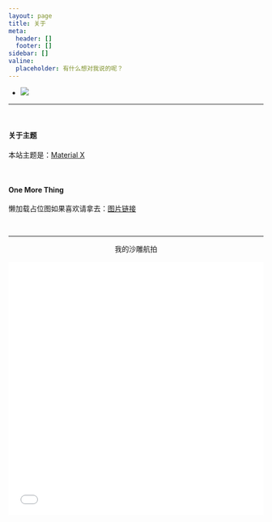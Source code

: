 ```yaml
---
layout: page
title: 关于
meta:
  header: []
  footer: []
sidebar: []
valine:
  placeholder: 有什么想对我说的呢？
---
```


<ul class="pure circle center about"><li><img  src="https://cdn.jsdelivr.net/gh/CoryLiu/Img-repo@master/static_files/lyb/img/avatar头像.jpg"></li></ul>


<hr><br>

#### 关于主题

本站主题是：[Material X](https://xaoxuu.com/wiki/material-x/)

<br>

#### One More Thing

懒加载占位图如果喜欢请拿去：[图片链接](https://img.vim-cn.com/92/d570170f4f12e1ee829ca0e85a7dffeb77343a.svg)

<br><hr>

<center>我的沙雕航拍</center>

<br>

<iframe src="//player.bilibili.com/player.html?aid=21401474&cid=35207848&page=1" scrolling="no" border="0" frameborder="no" framespacing="0" allowfullscreen="true" width="100%" height="500px"> </iframe>

[1]: /about/
[2]: http://www.szhittech.com/
[3]: https://github.com/xaoxuu
[4]: https://xaoxuu.com/blog/
[5]: https://instagram.com/xaoxuu
[6]: https://music.163.com/#/user/home?id=63035382
[7]: mailto:me@xaoxuu.com
